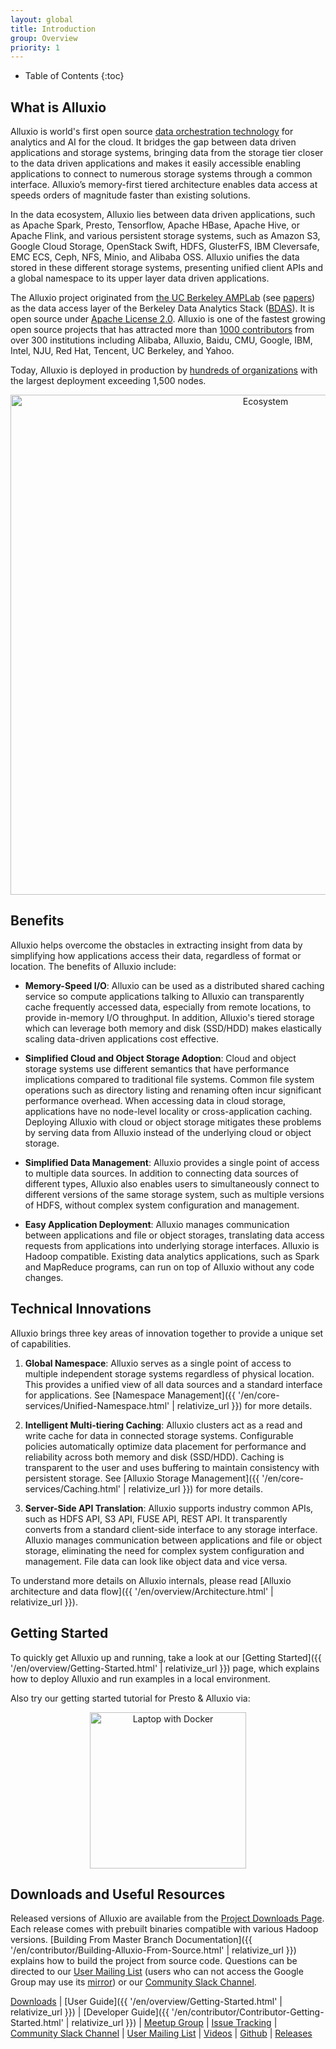 ```yaml
---
layout: global
title: Introduction
group: Overview
priority: 1
---
```


* Table of Contents
{:toc}

## What is Alluxio

Alluxio is world's first open source [data orchestration technology](https://www.alluxio.io/blog/data-orchestration-the-missing-piece-in-the-data-world/)
for analytics and AI for the cloud. It bridges the gap between data driven applications and storage
systems, bringing data from the storage tier closer to the data driven applications and makes it
easily accessible enabling applications to connect to numerous storage systems through a common
interface. Alluxio’s memory-first tiered architecture enables data access at speeds orders of
magnitude faster than existing solutions.

In the data ecosystem, Alluxio lies between data driven applications, such as Apache Spark, Presto,
Tensorflow, Apache HBase, Apache Hive, or Apache Flink, and various persistent storage systems, such
as Amazon S3, Google Cloud Storage, OpenStack Swift, HDFS, GlusterFS, IBM Cleversafe, EMC ECS, Ceph,
NFS, Minio, and Alibaba OSS. Alluxio unifies the data stored in these different storage systems,
presenting unified client APIs and a global namespace to its upper layer data driven applications.

The Alluxio project originated from [the UC Berkeley AMPLab](https://amplab.cs.berkeley.edu/software/) (see [papers](https://www2.eecs.berkeley.edu/Pubs/TechRpts/2018/EECS-2018-29.html)) as
the data access layer of the Berkeley Data Analytics Stack ([BDAS](https://amplab.cs.berkeley.edu/bdas/)).
It is open source under [Apache License 2.0](https://github.com/alluxio/alluxio/blob/master/LICENSE).
Alluxio is one of the fastest growing open source projects that has attracted more than [1000 contributors](https://github.com/alluxio/alluxio/graphs/contributors) from over 300 institutions including Alibaba, Alluxio, Baidu, CMU, Google, IBM, Intel, NJU, Red Hat, Tencent, UC Berkeley, and Yahoo.

Today, Alluxio is deployed in production by [hundreds of organizations](https://www.alluxio.io/powered-by-alluxio)
with the largest deployment exceeding 1,500 nodes.

<p align="center">
<img src="https://d39kqat1wpn1o5.cloudfront.net/app/uploads/2021/07/alluxio-overview-r071521.png" width="800" alt="Ecosystem"/>
</p>

## Benefits

Alluxio helps overcome the obstacles in extracting insight from data by simplifying how applications
access their data, regardless of format or location. The benefits of Alluxio include:

* **Memory-Speed I/O**: Alluxio can be used as a distributed shared caching service so compute
applications talking to Alluxio can transparently cache frequently accessed data, especially from
remote locations, to provide in-memory I/O throughput. In addition, Alluxio's tiered storage which
can leverage both memory and disk (SSD/HDD) makes elastically scaling data-driven applications cost effective.

* **Simplified Cloud and Object Storage Adoption**: Cloud and object storage systems use different
semantics that have performance implications compared to traditional file systems. Common file
system operations such as directory listing and renaming often incur significant performance
overhead. When accessing data in cloud storage, applications have no node-level locality or
cross-application caching. Deploying Alluxio with cloud or object storage mitigates these
problems by serving data from Alluxio instead of the underlying cloud or object storage.

* **Simplified Data Management**: Alluxio provides a single point of access to multiple data
sources. In addition to connecting data sources of different types, Alluxio also enables users to
simultaneously connect to different versions of the same storage system, such as multiple versions
of HDFS, without complex system configuration and management.

* **Easy Application Deployment**: Alluxio manages communication between applications and file or
object storages, translating data access requests from applications into underlying
storage interfaces. Alluxio is Hadoop compatible. Existing data analytics applications, such as
Spark and MapReduce programs, can run on top of Alluxio without any code changes.

## Technical Innovations

Alluxio brings three key areas of innovation together to provide a unique set of capabilities.

1. **Global Namespace**: Alluxio serves as a single point of access to multiple independent storage
systems regardless of physical location. This provides a unified view of all data sources and a
standard interface for applications. See
[Namespace Management]({{ '/en/core-services/Unified-Namespace.html' | relativize_url }}) for more details.

1. **Intelligent Multi-tiering Caching**: Alluxio clusters act as a read and write cache for data in
connected storage systems. Configurable policies automatically optimize data placement for
performance and reliability across both memory and disk (SSD/HDD). Caching is transparent to the
user and uses buffering to maintain consistency with persistent storage. See
[Alluxio Storage Management]({{ '/en/core-services/Caching.html' | relativize_url }}) for more details.

1. **Server-Side API Translation**: Alluxio supports industry common APIs, such as HDFS API, S3 API,
FUSE API, REST API. It transparently converts from a standard client-side interface to any storage
interface. Alluxio manages communication between applications and file or object storage,
eliminating the need for complex system configuration and management. File data can look like object
data and vice versa.

To understand more details on Alluxio internals, please read
[Alluxio architecture and data flow]({{ '/en/overview/Architecture.html' | relativize_url }}).

## Getting Started

To quickly get Alluxio up and running, take a look at our
[Getting Started]({{ '/en/overview/Getting-Started.html' | relativize_url }}) page,
which explains how to deploy Alluxio and run examples in a local environment.

Also try our getting started tutorial for Presto & Alluxio via:

<p align="center">
<a href="https://www.alluxio.io/alluxio-presto-sandbox-docker/">
 <img src="https://www.alluxio.io/app/uploads/2019/07/laptop-docker.png" width="250" alt="Laptop with Docker"/></a>
</p>

## Downloads and Useful Resources

Released versions of Alluxio are available from the [Project Downloads Page](https://alluxio.io/download).
Each release comes with prebuilt binaries compatible with various Hadoop versions.
[Building From Master Branch Documentation]({{ '/en/contributor/Building-Alluxio-From-Source.html' | relativize_url }})
explains how to build the project from source code. Questions can be directed to our
[User Mailing List](https://groups.google.com/forum/?fromgroups#!forum/alluxio-users)
(users who can not access the Google Group may use its [mirror](http://alluxio-users.85194.x6.nabble.com/))
or our [Community Slack Channel](https://alluxio.io/slack).

[Downloads](https://www.alluxio.io/download/)
| [User Guide]({{ '/en/overview/Getting-Started.html' | relativize_url }})
| [Developer Guide]({{ '/en/contributor/Contributor-Getting-Started.html' | relativize_url }})
| [Meetup Group](https://www.meetup.com/Alluxio/)
| [Issue Tracking](https://github.com/Alluxio/alluxio/issues)
| [Community Slack Channel](https://slackin.alluxio.io)
| [User Mailing List](https://groups.google.com/forum/?fromgroups#!forum/alluxio-users)
| [Videos](https://www.youtube.com/channel/UCpibQsajhwqYPLYhke4RigA)
| [Github](https://github.com/alluxio/alluxio/)
| [Releases](https://www.alluxio.io/download/releases/)

